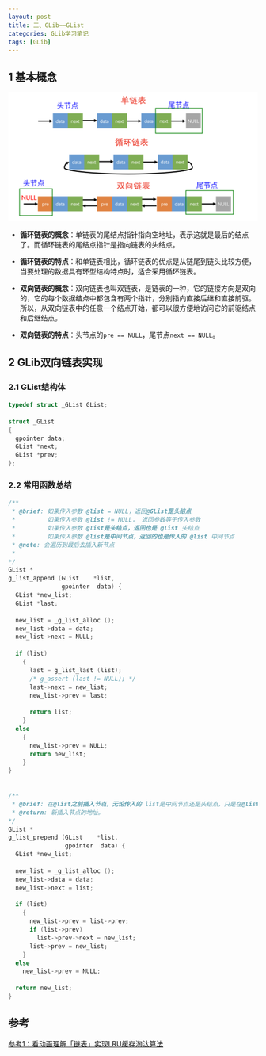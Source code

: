 ```yaml
---
layout: post
title: 三、GLib——GList
categories: GLib学习笔记
tags: [GLib]
---
```


## 1 基本概念

![alt text](/assets/GLibStudy/03_GList/image/image.png)

- **循环链表的概念**：单链表的尾结点指针指向空地址，表示这就是最后的结点了。而循环链表的尾结点指针是指向链表的头结点。

- **循环链表的特点**：和单链表相比，循环链表的优点是从链尾到链头比较方便，当要处理的数据具有环型结构特点时，适合采用循环链表。

- **双向链表的概念**：双向链表也叫双链表，是链表的一种，它的链接方向是双向的，它的每个数据结点中都包含有两个指针，分别指向直接后继和直接前驱。所以，从双向链表中的任意一个结点开始，都可以很方便地访问它的前驱结点和后继结点。

- **双向链表的特点**：头节点的`pre == NULL`，尾节点`next == NULL`。

## 2 GLib双向链表实现

### 2.1 GList结构体

```c
typedef struct _GList GList;

struct _GList
{
  gpointer data;
  GList *next;
  GList *prev;
};
```

### 2.2 常用函数总结

```c
/**
 * @brief: 如果传入参数 @list = NULL，返回@GList是头结点
 *         如果传入参数 @list != NULL， 返回参数等于传入参数
 *         如果传入参数 @list是头结点，返回也是 @list 头结点
 *         如果传入参数 @list是中间节点，返回的也是传入的 @list 中间节点
 * @note: 会遍历到最后去插入新节点
 * 
*/
GList *
g_list_append (GList    *list,
               gpointer  data) {
  GList *new_list;
  GList *last;
  
  new_list = _g_list_alloc ();
  new_list->data = data;
  new_list->next = NULL;
  
  if (list)
    {
      last = g_list_last (list);
      /* g_assert (last != NULL); */
      last->next = new_list;
      new_list->prev = last;

      return list;
    }
  else
    {
      new_list->prev = NULL;
      return new_list;
    }
}


/**
 * @brief: 在@list之前插入节点，无论传入的 list是中间节点还是头结点，只是在@list之前插入新节点，不会遍历到最头部插入。
 * @return: 新插入节点的地址。
*/
GList *
g_list_prepend (GList    *list,
                gpointer  data) {
  GList *new_list;
  
  new_list = _g_list_alloc ();
  new_list->data = data;
  new_list->next = list;
  
  if (list)
    {
      new_list->prev = list->prev;
      if (list->prev)
        list->prev->next = new_list;
      list->prev = new_list;
    }
  else
    new_list->prev = NULL;
  
  return new_list;
}
```

## 参考

[参考1：看动画理解「链表」实现LRU缓存淘汰算法](https://blog.csdn.net/kexuanxiu1163/article/details/85236797)